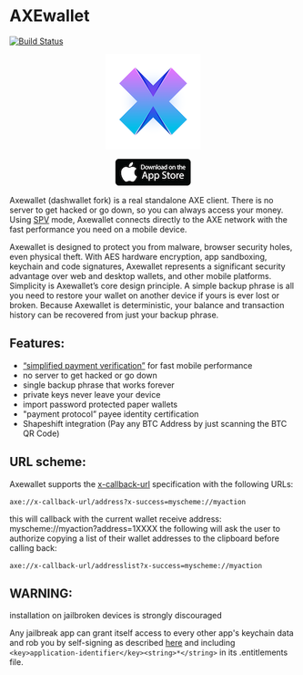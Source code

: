 # AXEwallet

[![Build Status](https://travis-ci.com/AXErunners/axewallet-ios.svg?branch=master)](https://travis-ci.com/AXErunners/axewallet-ios)

<p align="center" >
<img src="AxeWallet/Resources/AppAssets.xcassets/AppIcon.appiconset/icon_83.5@2x.png" alt="AXE wallet logo">
</p>
<p align="center" >
<a href="https://itunes.apple.com/app/axe-wallet/id1430269763"><img src="appstore-badge.png"></a>
</p>

Axewallet (dashwallet fork) is a real standalone AXE client. There is no server to get hacked or go down, so you can always access your money.
Using [SPV](https://en.bitcoin.it/wiki/Thin_Client_Security#Header-Only_Clients) mode, Axewallet connects directly to the AXE network with the fast performance you need on a mobile device.

Axewallet is designed to protect you from malware, browser security holes, even physical theft. With AES hardware encryption, app sandboxing,
keychain and code signatures, Axewallet represents a significant security advantage over web and desktop wallets, and other mobile platforms.
Simplicity is Axewallet’s core design principle. A simple backup phrase is all you need to restore your wallet on another device if yours is ever lost or broken.
Because Axewallet is deterministic, your balance and transaction history can be recovered from just your backup phrase.

## Features:
- [“simplified payment verification”](https://github.com/AXErunners/axe/wiki/SPV) for fast mobile performance
- no server to get hacked or go down
- single backup phrase that works forever
- private keys never leave your device
- import password protected paper wallets
- "payment protocol” payee identity certification
- Shapeshift integration (Pay any BTC Address by just scanning the BTC QR Code)

## URL scheme:
Axewallet supports the [x-callback-url](http://x-callback-url.com/) specification with the following URLs:
```
axe://x-callback-url/address?x-success=myscheme://myaction
```
this will callback with the current wallet receive address: myscheme://myaction?address=1XXXX
the following will ask the user to authorize copying a list of their wallet addresses to the clipboard before calling back:
```
axe://x-callback-url/addresslist?x-success=myscheme://myaction
```

## WARNING:

installation on jailbroken devices is strongly discouraged

Any jailbreak app can grant itself access to every other app's keychain data
and rob you by self-signing as described [here](http://www.saurik.com/id/8)
and including `<key>application-identifier</key><string>*</string>` in its
.entitlements file.

